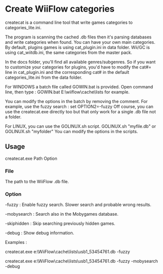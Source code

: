 # Create WiiFlow categories

createcat is a command line tool that write games categories to categories_lite.ini.

The program is scanning the cached .db files then it's parsing databases and write categories when found.
You can have your own main categories. By default, plugins games is using cat_plugin.ini in data folder.
Wii/GC is using cat_wiitdb.ini, the same categories from the master pack.

In the docs folder, you'll find all available genres/subgenres.
So if you want to customize your categories for plugins, you'd have to modify the cat#= line in cat_plugin.ini
and the corresponding cat# in the default categories_lite.ini from the data folder.


For WINDOWS a batch file called GOWIN.bat is provided. Open command line, then type :
GOWIN.bat E:\wiiflow\cache\lists for example.

You can modify the options in the batch by removing the comment. For example, use the fuzzy search :
set OPTION2=-fuzzy
Off course, you can use the createcat.exe directly too but that only work for a single .db file not a folder.


For LINUX, you can use the GOLINUX.sh script. GOLINUX.sh "myfile.db" or GOLINUX.sh "myfolder"
You can modify the options in the scripts.



## Usage

createcat.exe Path Option

### File

The path to the WiiFlow .db file.

### Option

-fuzzy :      Enable fuzzy search. Slower search and probable wrong results.

-mobysearch : Search also in the Mobygames database.

-skiphidden : Skip searching previously hidden games.

-debug :      Show debug information.

Examples :

  createcat.exe e:\WiiFlow\cache\lists\usb1_53454761.db -fuzzy

  createcat.exe e:\WiiFlow\cache\lists\usb1_53454761.db -fuzzy -mobysearch -debug



